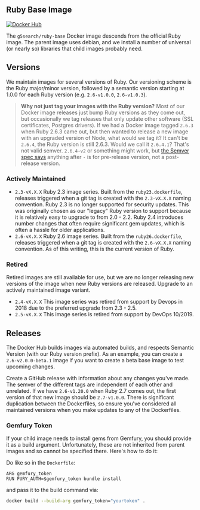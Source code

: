 ## Ruby Base Image

[![Docker Hub](https://img.shields.io/badge/docker-ready-blue.svg)](https://hub.docker.com/r/g5search/ruby-base/)

The `g5search/ruby-base` Docker image descends from the official Ruby image. The parent image uses debian, and we install a number of universal (or nearly so) libraries that child images probably need.

## Versions

We maintain images for several versions of Ruby. Our versioning scheme is the Ruby major/minor version, followed by a semantic version starting at 1.0.0 for each Ruby version (e.g. `2.6-v1.0.0`, `2.6-v1.0.3`). 

> **Why not just tag your images with the Ruby version?** Most of our Docker image releases just bump Ruby versions as they come out, but occasionally we tag releases that only update other software (SSL certificates, Postgres drivers). If we had a Docker image tagged `2.6.3` when Ruby 2.6.3 came out, but then wanted to release a new image with an upgraded version of Node, what would we tag it? It can't be `2.6.4`, the Ruby version is still 2.6.3. Would we call it `2.6.4.1`? That's not valid semver. `2.6.4-v2` or something might work, but [the Semver spec says](https://semver.org/#backusnaur-form-grammar-for-valid-semver-versions) anything after `-` is for pre-release version, not a post-release version.

### Actively Maintained

  - `2.3-vX.X.X` Ruby 2.3 image series. Built from the `ruby23.dockerfile`, releases triggered when a git tag is created with the `2.3-vX.X.X` naming convention. Ruby 2.3 is no longer supported for security updates. This was originally chosen as our "legacy" Ruby version to support because it is relatively easy to upgrade to from 2.0 - 2.2. Ruby 2.4 introduces number changes that often require significant gem updates, which is often a hassle for older applications. 
  - `2.6-vX.X.X` Ruby 2.6 image series. Built from the `ruby26.dockerfile`, releases triggered when a git tag is created with the `2.6-vX.X.X` naming convention. As of this writing, this is the current version of Ruby.
  
### Retired

Retired images are still available for use, but we are no longer releasing new versions of the image when new Ruby versions are released. Upgrade to an actively maintained image variant.

  - `2.4-vX.X.X` This image series was retired from support by Devops in 2018 due to the preferred upgrade from 2.3 - 2.5.
  - `2.5-vX.X.X` This image series is retired from support by DevOps 10/2019.

## Releases

The Docker Hub builds images via automated builds, and respects Semantic Version (with our Ruby version prefix). As an example, you can create a `2.6-v2.0.0-beta.1` image if you want to create a beta base image to test upcoming changes.

Create a GitHub release with information about any changes you've made. The semver of the different tags are independent of each other and unrelated. If we have `2.6-v1.20.0` when Ruby 2.7 comes out, the first version of that new image should be `2.7-v1.0.0`. There is significant duplication between the Dockerfiles, so ensure you've considered all maintained versions when you make updates to any of the Dockerfiles.

### Gemfury Token

If your child image needs to install gems from Gemfury, you should provide it as a build argument. Unfortunately, these are not inherited from parent images and so cannot be specified there. Here's how to do it:

Do like so in the `Dockerfile`:

```
ARG gemfury_token
RUN FURY_AUTH=$gemfury_token bundle install
```

and pass it to the build command via:

```bash
docker build --build-arg gemfury_token="yourtoken" .
```
